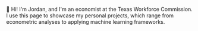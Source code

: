 👋 Hi! I'm Jordan, and I'm an economist at the Texas Workforce Commission. I use this page to showcase my personal projects, which range from econometric analyses to applying machine learning frameworks. 

